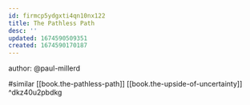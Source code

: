 ```yaml
---
id: firmcp5ydgxti4qn10nx122
title: The Pathless Path
desc: ''
updated: 1674590509351
created: 1674590170187
---
```


author: @paul-millerd

#similar [[book.the-pathless-path]] [[book.the-upside-of-uncertainty]]  ^dkz40u2pbdkg